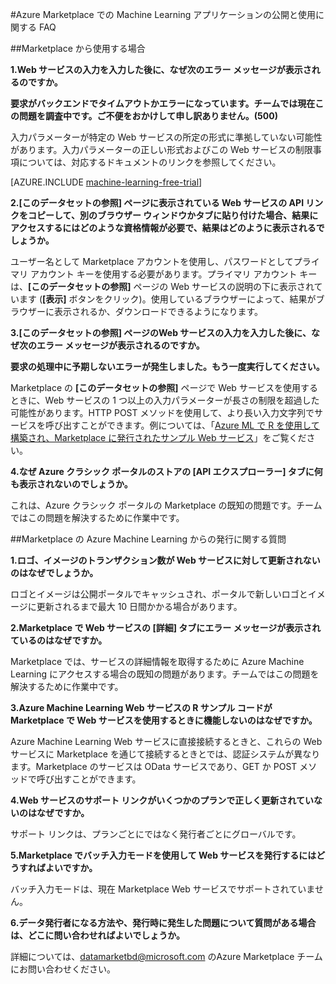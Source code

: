 <properties 
	pageTitle="Azure Marketplace に Machine Learning Web service の公開と使用に関する FAQ | Microsoft Azure" 
	description="よく寄せられる質問" 
	services="machine-learning" 
	documentationCenter="" 
	authors="bharaths" 
	manager="jhubbard" 
	editor="cgronlun"/>

<tags 
	ms.service="machine-learning" 
	ms.workload="data-services" 
	ms.tgt_pltfrm="na" 
	ms.devlang="na" 
	ms.topic="article" 
	ms.date="09/11/2016" 
	ms.author="bharaths"/>

#Azure Marketplace での Machine Learning アプリケーションの公開と使用に関する FAQ

##Marketplace から使用する場合


**1.Web サービスの入力を入力した後に、なぜ次のエラー メッセージが表示されるのですか。**

**要求がバックエンドでタイムアウトかエラーになっています。チームでは現在この問題を調査中です。ご不便をおかけして申し訳ありません。(500)**

入力パラメーターが特定の Web サービスの所定の形式に準拠していない可能性があります。入力パラメーターの正しい形式およびこの Web サービスの制限事項については、対応するドキュメントのリンクを参照してください。


[AZURE.INCLUDE [machine-learning-free-trial](../../includes/machine-learning-free-trial.md)]

**2.[このデータセットの参照] ページに表示されている Web サービスの API リンクをコピーして、別のブラウザー ウィンドウかタブに貼り付けた場合、結果にアクセスするにはどのような資格情報が必要で、結果はどのように表示されるでしょうか。**

ユーザー名として Marketplace アカウントを使用し、パスワードとしてプライマリ アカウント キーを使用する必要があります。プライマリ アカウント キーは、**[このデータセットの参照]** ページの Web サービスの説明の下に表示されています (**[表示]** ボタンをクリック)。使用しているブラウザーによって、結果がブラウザーに表示されるか、ダウンロードできるようになります。

**3.[このデータセットの参照] ページのWeb サービスの入力を入力した後に、なぜ次のエラー メッセージが表示されるのですか。**

**要求の処理中に予期しないエラーが発生しました。もう一度実行してください。**

Marketplace の **[このデータセットの参照]** ページで Web サービスを使用するときに、Web サービスの 1 つ以上の入力パラメーターが長さの制限を超過した可能性があります。HTTP POST メソッドを使用して、より長い入力文字列でサービスを呼び出すことができます。例については、「[Azure ML で R を使用して構築され、Marketplace に発行されたサンプル Web サービス](machine-learning-r-csharp-web-service-examples.md)」をご覧ください。

**4.なぜ Azure クラシック ポータルのストアの [API エクスプローラー] タブに何も表示されないのでしょうか。**

これは、Azure クラシック ポータルの Marketplace の既知の問題です。チームではこの問題を解決するために作業中です。


##Marketplace の Azure Machine Learning からの発行に関する質問

**1.ロゴ、イメージのトランザクション数が Web サービスに対して更新されないのはなぜでしょうか。**

ロゴとイメージは公開ポータルでキャッシュされ、ポータルで新しいロゴとイメージに更新されるまで最大 10 日間かかる場合があります。

**2.Marketplace で Web サービスの [詳細] タブにエラー メッセージが表示されているのはなぜですか。**

Marketplace では、サービスの詳細情報を取得するために Azure Machine Learning にアクセスする場合の既知の問題があります。チームではこの問題を解決するために作業中です。

**3.Azure Machine Learning Web サービスの R サンプル コードが Marketplace で Web サービスを使用するときに機能しないのはなぜですか。**

Azure Machine Learning Web サービスに直接接続するときと、これらの Web サービスに Marketplace を通じて接続するときとでは、認証システムが異なります。Marketplace のサービスは OData サービスであり、GET か POST メソッドで呼び出すことができます。

**4.Web サービスのサポート リンクがいくつかのプランで正しく更新されていないのはなぜですか。**

サポート リンクは、プランごとにではなく発行者ごとにグローバルです。

**5.Marketplace でバッチ入力モードを使用して Web サービスを発行するにはどうすればよいですか。**

バッチ入力モードは、現在 Marketplace Web サービスでサポートされていません。

**6.データ発行者になる方法や、発行時に発生した問題について質問がある場合は、どこに問い合わせればよいでしょうか。**

詳細については、<datamarketbd@microsoft.com> のAzure Marketplace チームにお問い合わせください。





 

<!---HONumber=AcomDC_0914_2016-->